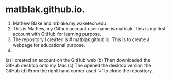 # matblak.github.io.

1. Mathew Blake and mblake.my.waketech.edu
2. This is Mathew, my Github account user name is matblak. This is my first account with GitHub for learning purpose.
3. The repository I created is # matblak.github.io. This is to create a webpage for educational purpose.
4. 
(a) I created an account on the GitHub web 
(b) Then downloaded the GitHub desktop onto my Mac
(c) The opened the desktop version the GitHub
(d) From the right hand corner used '+' to clone the repository.